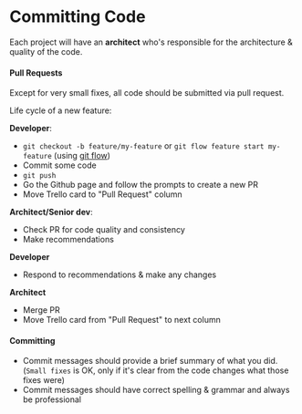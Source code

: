 # Committing Code

Each project will have an **architect** who's responsible for the architecture & quality of the code.

#### Pull Requests ####
Except for very small fixes, all code should be submitted via pull request.

Life cycle of a new feature:

**Developer**:
* `git checkout -b feature/my-feature` or `git flow feature start my-feature` (using [git flow](https://www.google.co.uk/search?q=git+flow&oq=git+flow&aqs=chrome..69i57j0l5.1034j0j1&sourceid=chrome&es_sm=119&ie=UTF-8))
* Commit some code
* `git push`
* Go the Github page and follow the prompts to create a new PR
* Move Trello card to "Pull Request" column

**Architect/Senior dev**:
* Check PR for code quality and consistency
* Make recommendations

**Developer**
* Respond to recommendations & make any changes

**Architect**
* Merge PR
* Move Trello card from "Pull Request" to next column

#### Committing
* Commit messages should provide a brief summary of what you did. (`Small fixes` is OK, only if it's clear from the code changes what those fixes were)
* Commit messages should have correct spelling & grammar and always be professional
